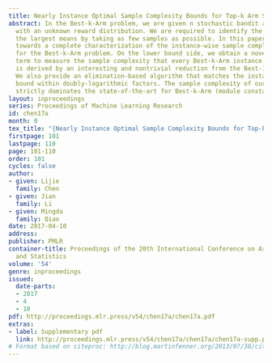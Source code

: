 ```yaml
---
title: Nearly Instance Optimal Sample Complexity Bounds for Top-k Arm Selection
abstract: In the Best-k-Arm problem, we are given n stochastic bandit arms, each associated
  with an unknown reward distribution. We are required to identify the k arms with
  the largest means by taking as few samples as possible. In this paper, we make progress
  towards a complete characterization of the instance-wise sample complexity bounds
  for the Best-k-Arm problem. On the lower bound side, we obtain a novel complexity
  term to measure the sample complexity that every Best-k-Arm instance requires. This
  is derived by an interesting and nontrivial reduction from the Best-1-Arm problem.
  We also provide an elimination-based algorithm that matches the instance-wise lower
  bound within doubly-logarithmic factors. The sample complexity of our algorithm
  strictly dominates the state-of-the-art for Best-k-Arm (module constant factors).
layout: inproceedings
series: Proceedings of Machine Learning Research
id: chen17a
month: 0
tex_title: "{Nearly Instance Optimal Sample Complexity Bounds for Top-k Arm Selection}"
firstpage: 101
lastpage: 110
page: 101-110
order: 101
cycles: false
author:
- given: Lijie
  family: Chen
- given: Jian
  family: Li
- given: Mingda
  family: Qiao
date: 2017-04-10
address: 
publisher: PMLR
container-title: Proceedings of the 20th International Conference on Artificial Intelligence
  and Statistics
volume: '54'
genre: inproceedings
issued:
  date-parts:
  - 2017
  - 4
  - 10
pdf: http://proceedings.mlr.press/v54/chen17a/chen17a.pdf
extras:
- label: Supplementary pdf
  link: http://proceedings.mlr.press/v54/chen17a/chen17a/chen17a-supp.pdf
# Format based on citeproc: http://blog.martinfenner.org/2013/07/30/citeproc-yaml-for-bibliographies/
---
```

